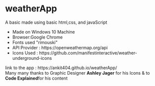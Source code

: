 # weatherApp
A basic made using basic html,css, and javaScript <br>
<ul>
  <li>Made on Windows 10 Machine</li>
  <li>Browser:Google Chrome</li>
  <li>Fonts used "rimouski"</li>
  <li>API Provider : https://openweathermap.org/api</li>
  <li>Icons Used : https://github.com/manifestinteractive/weather-underground-icons</li>
</ul>
link to the app : https://ankit404.github.io/weatherApp/<br>
Many many thanks to Graphic Designer <b>Ashley Jager</b> for his Icons & to <b>Code Explained</b>for his content


